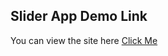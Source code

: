 ## Slider App Demo Link

You can view the site here
[Click Me](https://hdogukanozkan.github.io/my-project/)


